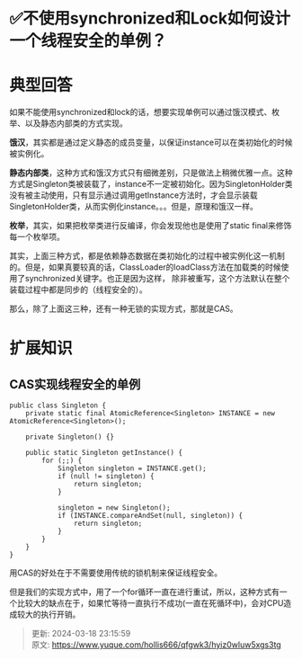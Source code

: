 # ✅不使用synchronized和Lock如何设计一个线程安全的单例？

# 典型回答


如果不能使用synchronized和lock的话，想要实现单例可以通过饿汉模式、枚举、以及静态内部类的方式实现。



**饿汉**，其实都是通过定义静态的成员变量，以保证instance可以在类初始化的时候被实例化。



**静态内部类**，这种方式和饿汉方式只有细微差别，只是做法上稍微优雅一点。这种方式是Singleton类被装载了，instance不一定被初始化。因为SingletonHolder类没有被主动使用，只有显示通过调用getInstance方法时，才会显示装载SingletonHolder类，从而实例化instance。。。但是，原理和饿汉一样。



**枚举**，其实，如果把枚举类进行反编译，你会发现他也是使用了static final来修饰每一个枚举项。



其实，上面三种方式，都是依赖静态数据在类初始化的过程中被实例化这一机制的。但是，如果真要较真的话，ClassLoader的loadClass方法在加载类的时候使用了synchronized关键字。也正是因为这样， 除非被重写，这个方法默认在整个装载过程中都是同步的（线程安全的）。



那么，除了上面这三种，还有一种无锁的实现方式，那就是CAS。



# 扩展知识


## CAS实现线程安全的单例


```plain
public class Singleton {
    private static final AtomicReference<Singleton> INSTANCE = new AtomicReference<Singleton>(); 

    private Singleton() {}

    public static Singleton getInstance() {
        for (;;) {
            Singleton singleton = INSTANCE.get();
            if (null != singleton) {
                return singleton;
            }

            singleton = new Singleton();
            if (INSTANCE.compareAndSet(null, singleton)) {
                return singleton;
            }
        }
    }
}
```



用CAS的好处在于不需要使用传统的锁机制来保证线程安全。

  
但是我们的实现方式中，用了一个for循环一直在进行重试，所以，这种方式有一个比较大的缺点在于，如果忙等待一直执行不成功(一直在死循环中)，会对CPU造成较大的执行开销。

  




> 更新: 2024-03-18 23:15:59  
> 原文: <https://www.yuque.com/hollis666/qfgwk3/hyiz0wluw5xgs3tg>